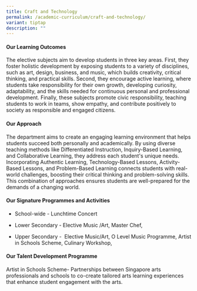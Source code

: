 ```yaml
---
title: Craft and Technology
permalink: /academic-curriculum/craft-and-technology/
variant: tiptap
description: ""
---
```

<h4><strong>Our Learning Outcomes</strong></h4>
<p>The elective subjects aim to develop students in three key areas. First,
they foster holistic development by exposing students to a variety of disciplines,
such as art, design, business, and music, which builds creativity, critical
thinking, and practical skills. Second, they encourage active learning,
where students take responsibility for their own growth, developing curiosity,
adaptability, and the skills needed for continuous personal and professional
development. Finally, these subjects promote civic responsibility, teaching
students to work in teams, show empathy, and contribute positively to society
as responsible and engaged citizens.</p>
<h4><strong>Our Approach</strong></h4>
<p>The department aims to create an engaging learning environment that helps
students succeed both personally and academically. By using diverse teaching
methods like Differentiated Instruction, Inquiry-Based Learning, and Collaborative
Learning, they address each student's unique needs. Incorporating Authentic
Learning, Technology-Based Lessons, Activity-Based Lessons, and Problem-Based
Learning connects students with real-world challenges, boosting their critical
thinking and problem-solving skills. This combination of approaches ensures
students are well-prepared for the demands of a changing world.</p>
<h4><strong>Our Signature Programmes and Activities</strong></h4>
<ul data-tight="true" class="tight">
<li>
<p>School-wide - Lunchtime Concert&nbsp;&nbsp;</p>
</li>
<li>
<p>Lower Secondary - Elective Music /Art, Master Chef,&nbsp;</p>
</li>
<li>
<p>Upper Secondary -&nbsp; Elective Music/Art, O Level Music Programme, Artist
in Schools Scheme, Culinary Workshop,</p>
</li>
</ul>
<h4><strong>Our Talent Development Programme</strong></h4>
<p>Artist in Schools Scheme- Partnerships between Singapore arts professionals
and schools to co-create tailored arts learning experiences that enhance
student engagement with the arts.</p>